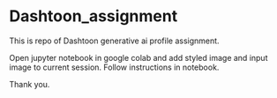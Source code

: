 # Dashtoon_assignment
This is repo of Dashtoon generative ai profile assignment.

Open jupyter notebook in google colab and add styled image and input image to current session.
Follow instructions in notebook.

Thank you.

